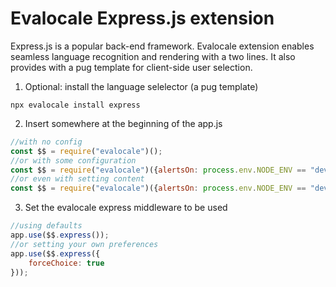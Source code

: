 # Evalocale Express.js extension

Express.js is a popular back-end framework. Evalocale extension enables seamless language recognition and rendering with a two lines. It also provides with a pug template for client-side user selection.

1. Optional: install the language selelector (a pug template)

```npx
npx evalocale install express
```

2. Insert somewhere at the beginning of the app.js

```javascript
//with no config
const $$ = require("evalocale")();
//or with some configuration
const $$ = require("evalocale")({alertsOn: process.env.NODE_ENV == "development"})
//or even with setting content
const $$ = require("evalocale")({alertsOn: process.env.NODE_ENV == "development"}).fromCSVfile(\<csv file path>);
```

3. Set the evalocale express middleware to be used

```javascript
//using defaults
app.use($$.express());
//or setting your own preferences
app.use($$.express({
    forceChoice: true
}));
```

```pug

```
